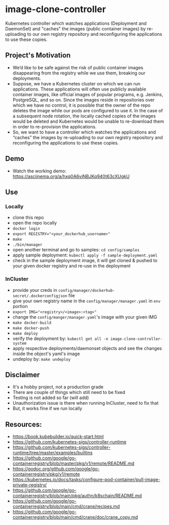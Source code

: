 # image-clone-controller
Kubernetes controller which watches applications (Deployment and DaemonSet) and "caches" the images (public container images) by re-uploading to our own registry repository and reconfiguring the applications to use these copies.

## Project's Motivation
- We’d like to be safe against the risk of public container images disappearing from the registry while we use them, breaking our deployments. 
- Suppose, we have a Kubernetes cluster on which we can run applications. These applications will often use publicly available container images, like official images of popular programs, e.g. Jenkins, PostgreSQL, and so on. Since the images reside in repositories over which we have no control, it is possible that the owner of the repo deletes the image while our pods are configured to use it. In the case of a subsequent node rotation, the locally cached copies of the images would be deleted and Kubernetes would be unable to re-download them in order to re-provision the applications.
- So, we want to have a controller which watches the applications and “caches” the images by re-uploading to our own registry repository and reconfiguring the applications to use these copies.

## Demo
- Watch the working demo: https://asciinema.org/a/hxq0A6vjNBJKq940t63cXUgkU

## Use

### Locally
- clone this repo
- open the repo locally
- `docker login`
- `export REGISTRY="<your_dockerhub_username>"`  
- `make`
- `./bin/manager`
- open another terminal and go to samples: `cd config/samples`
- apply sample deployment: `kubectl apply -f sample-deployment.yaml`
- check in the sample deployment image, it will get cloned & pushed to your given docker registry and re-use in the deployment

### InCluster
- provide your creds in `config/manager/dockerhub-secret/.dockerconfigjson` file
- give your own registry name in the `config/manager/manager.yaml` in `env` portion
- `export IMG="<registry>/<image>:<tag>"`
- change the `config/manger/manager.yaml`'s image with your given IMG
- `make docker-build`
- `make docker-push`
- `make deploy`
- verify the deployment by: `kubectl get all -n image-clone-controller-system`  
- apply respective deployments/daemonset objects and see the changes inside the object's yaml's image
- undeploy by: `make undeploy`

## Disclaimer
- It's a hobby project, not a production grade
- There are couple of things which still need to be fixed
- Testing is not added so far (will add)
- Unauthorization issue is there when running InCluster, need to fix that
- But, it works fine if we run locally

## Resources:
- https://book.kubebuilder.io/quick-start.html
- https://github.com/kubernetes-sigs/controller-runtime  
- https://github.com/kubernetes-sigs/controller-runtime/tree/master/examples/builtins  
- https://github.com/google/go-containerregistry/blob/master/pkg/v1/remote/README.md  
- https://godoc.org/github.com/google/go-containerregistry/pkg/v1/remote  
- https://kubernetes.io/docs/tasks/configure-pod-container/pull-image-private-registry/
- https://github.com/google/go-containerregistry/blob/main/pkg/authn/k8schain/README.md
- https://github.com/google/go-containerregistry/blob/main/cmd/crane/recipes.md
- https://github.com/google/go-containerregistry/blob/main/cmd/crane/doc/crane_copy.md



